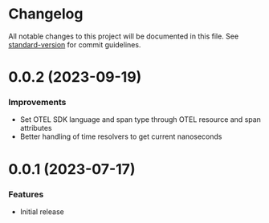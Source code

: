 # Changelog

All notable changes to this project will be documented in this file. 
See [standard-version](https://github.com/conventional-changelog/standard-version) for commit guidelines.

<a name="0.0.2"></a>
# 0.0.2 (2023-09-19)

### Improvements

* Set OTEL SDK language and span type through OTEL resource and span attributes
* Better handling of time resolvers to get current nanoseconds
  
<a name="0.0.1"></a>
# 0.0.1 (2023-07-17)

### Features

* Initial release
